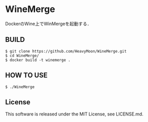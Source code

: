 WineMerge
==============================
DockerのWine上でWinMergeを起動する．

BUILD
--------------------
```
$ git clone https://github.com/HeavyMoon/WineMerge.git
$ cd WineMerge/
$ docker build -t winemerge .
```

HOW TO USE
--------------------
```
$ ./WineMerge
```

License
----------
This software is released under the MIT License, see LICENSE.md.

